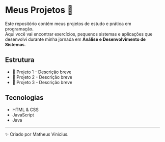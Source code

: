 # Meus Projetos 🚀

Este repositório contém meus projetos de estudo e prática em programação.  
Aqui você vai encontrar exercícios, pequenos sistemas e aplicações que desenvolvi durante minha jornada em **Análise e Desenvolvimento de Sistemas**.

## Estrutura
- 📂 Projeto 1 - Descrição breve
- 📂 Projeto 2 - Descrição breve
- 📂 Projeto 3 - Descrição breve

## Tecnologias
- HTML & CSS
- JavaScript
- Java
---
✨ Criado por Matheus Vinicius.
